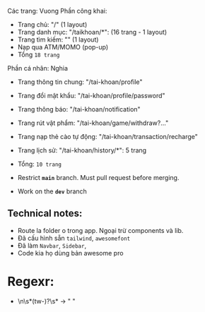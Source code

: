 Các trang: Vuong
Phần công khai:
- Trang chủ: "/" (1 layout)
- Trang danh mục: "/taikhoan/*": (16 trang - 1 layout)
- Trang tìm kiếm: "" (1 layout)
- Nạp qua ATM/MOMO (pop-up)
- Tổng `18 trang`

Phần cá nhân: Nghia
- Trang thông tin chung: "/tai-khoan/profile"
- Trang đổi mật khẩu: "/tai-khoan/profile/password"
- Trang thông báo: "/tai-khoan/notification"
- Trang rút vật phẩm: "/tai-khoan/game/withdraw?..."
- Trang nạp thẻ cào tự động: "/tai-khoan/transaction/recharge"
- Trang lịch sử: "/tai-khoan/history/*": 5 trang


- Tổng: `10 trang`

- Restrict **`main`** branch. Must pull request before merging.
- Work on the **`dev`** branch

## Technical notes:
- Route la folder o trong app. Ngoại trừ components và lib.
- Đã cấu hình sẵn `tailwind`, `awesomefont`
- Đã làm `Navbar`, `Sidebar`,
- Code kia họ dùng bản awesome pro

# Regexr:
- \n\s*(tw-)?\s* -> " "
